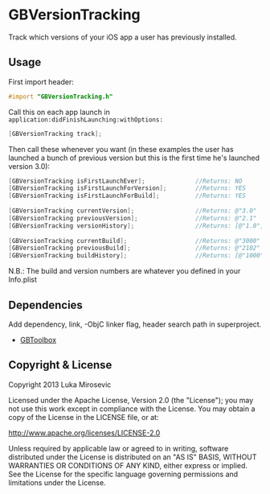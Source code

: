 GBVersionTracking
============

Track which versions of your iOS app a user has previously installed.

Usage
------------

First import header:

```objective-c
#import "GBVersionTracking.h"
```

Call this on each app launch in `application:didFinishLaunching:withOptions:`

```objective-c
[GBVersionTracking track];
```

Then call these whenever you want (in these examples the user has launched a bunch of previous version but this is the first time he's launched version 3.0):
```objective-c
[GBVersionTracking isFirstLaunchEver];				//Returns: NO
[GBVersionTracking isFirstLaunchForVersion];		//Returns: YES
[GBVersionTracking isFirstLaunchForBuild];			//Returns: YES
 
[GBVersionTracking currentVersion];					//Returns: @"3.0"
[GBVersionTracking previousVersion];				//Returns: @"2.1"
[GBVersionTracking versionHistory];					//Returns: [@"1.0", @"2.0", @"2.1", @"3.0"]
 
[GBVersionTracking currentBuild];					//Returns: @"3000"
[GBVersionTracking previousBuild];					//Returns: @"2102"
[GBVersionTracking buildHistory];					//Returns: [@"1000", @"2043", @"2107", @"3004"]
 ```

N.B.: The build and version numbers are whatever you defined in your Info.plist

Dependencies
------------

Add dependency, link, -ObjC linker flag, header search path in superproject.

* [GBToolbox](https://github.com/lmirosevic/GBToolbox)

Copyright & License
------------

Copyright 2013 Luka Mirosevic

Licensed under the Apache License, Version 2.0 (the "License"); you may not use this work except in compliance with the License. You may obtain a copy of the License in the LICENSE file, or at:

http://www.apache.org/licenses/LICENSE-2.0

Unless required by applicable law or agreed to in writing, software distributed under the License is distributed on an "AS IS" BASIS, WITHOUT WARRANTIES OR CONDITIONS OF ANY KIND, either express or implied. See the License for the specific language governing permissions and limitations under the License.